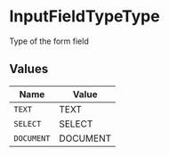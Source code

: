 # InputFieldTypeType

Type of the form field


## Values

| Name       | Value      |
| ---------- | ---------- |
| `TEXT`     | TEXT       |
| `SELECT`   | SELECT     |
| `DOCUMENT` | DOCUMENT   |